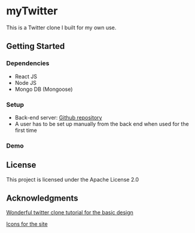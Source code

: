 # myTwitter
This is a Twitter clone I built for my own use. 

## Getting Started
### Dependencies
- React JS
- Node JS
- Mongo DB (Mongoose)

### Setup
- Back-end server: <a href='https://github.com/zixic83/my-twitter-back-end'>Github repository</a>
- A user has to be set up manually from the back end when used for the first time

### Demo

## License

This project is licensed under the Apache License 2.0

## Acknowledgments
[Wonderful twitter clone tutorial for the basic design](https://www.youtube.com/watch?v=rJjaqSTzOxI)

[Icons for the site](https://icon-icons.com/pack/Origami/3604)